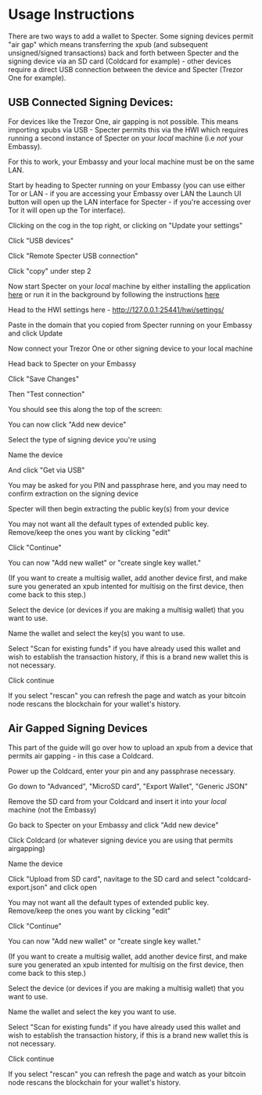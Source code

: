 # Usage Instructions

There are two ways to add a wallet to Specter. Some signing devices permit "air gap" which means transferring the xpub (and subsequent unsigned/signed transactions) back and forth between Specter and the signing device via an SD card (Coldcard for example) - other devices require a direct USB connection between the device and Specter (Trezor One for example).

## USB Connected Signing Devices:

For devices like the Trezor One, air gapping is not possible. This means importing xpubs via USB - Specter permits this via the HWI which requires running a second instance of Specter on your *local* machine (i.e *not* your Embassy).

For this to work, your Embassy and your local machine must be on the same LAN.

Start by heading to Specter running on your Embassy (you can use either Tor or LAN - if you are accessing your Embassy over LAN the Launch UI button will open up the LAN interface for Specter - if you're accessing over Tor it will open up the Tor interface).

Clicking on the cog in the top right, or clicking on "Update your settings"

Click "USB devices"

Click "Remote Specter USB connection"

Click "copy" under step 2

Now start Specter on your *local* machine by either installing the application [here](specter.solutions) or run it in the background by following the instructions [here](https://github.com/cryptoadvance/specter-desktop#installing-specter-from-pip)

Head to the HWI settings here - http://127.0.0.1:25441/hwi/settings/

Paste in the domain that you copied from Specter running on your Embassy and click Update

Now connect your Trezor One or other signing device to your local machine

Head back to Specter on your Embassy

Click "Save Changes"

Then "Test connection"

You should see this along the top of the screen:

You can now click "Add new device"

Select the type of signing device you're using

Name the device

And click "Get via USB"

You may be asked for you PIN and passphrase here, and you may need to confirm extraction on the signing device

Specter will then begin extracting the public key(s) from your device

You may not want all the default types of extended public key. Remove/keep the ones you want by clicking "edit"

Click "Continue"

You can now "Add new wallet" or "create single key wallet."

(If you want to create a multisig wallet, add another device first, and make sure you generated an xpub intented for multisig on the first device, then come back to this step.)

Select the device (or devices if you are making a multisig wallet) that you want to use.

Name the wallet and select the key(s) you want to use.

Select "Scan for existing funds" if you have already used this wallet and wish to establish the transaction history, if this is a brand new wallet this is not necessary.

Click continue

If you select "rescan" you can refresh the page and watch as your bitcoin node rescans the blockchain for your wallet's history.

## Air Gapped Signing Devices

This part of the guide will go over how to upload an xpub from a device that permits air gapping - in this case a Coldcard.

Power up the Coldcard, enter your pin and any passphrase necessary.

Go down to "Advanced", "MicroSD card", "Export Wallet", "Generic JSON"

Remove the SD card from your Coldcard and insert it into your *local* machine (not the Embassy)

Go back to Specter on your Embassy and click "Add new device"

Click Coldcard (or whatever signing device you are using that permits airgapping)

Name the device

Click "Upload from SD card", navitage to the SD card and select "coldcard-export.json" and click open

You may not want all the default types of extended public key. Remove/keep the ones you want by clicking "edit"

Click "Continue"

You can now "Add new wallet" or "create single key wallet."

(If you want to create a multisig wallet, add another device first, and make sure you generated an xpub intented for multisig on the first device, then come back to this step.)

Select the device (or devices if you are making a multisig wallet) that you want to use.

Name the wallet and select the key you want to use.

Select "Scan for existing funds" if you have already used this wallet and wish to establish the transaction history, if this is a brand new wallet this is not necessary.

Click continue

If you select "rescan" you can refresh the page and watch as your bitcoin node rescans the blockchain for your wallet's history.
